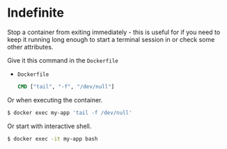 # Indefinite

Stop a container from exiting immediately - this is useful for if you need to keep it running long enough to start a terminal session in or check some other attributes.

Give it this command in the `Dockerfile`

- `Dockerfile`
    ```Dockerfile
    CMD ["tail", "-f", "/dev/null"]
    ```

Or when executing the container.

```sh
$ docker exec my-app 'tail -f /dev/null'
```

Or start with interactive shell.

```sh
$ docker exec -it my-app bash
```
